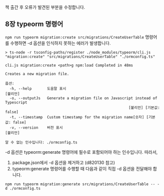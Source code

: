 책 출간 후 오류가 발견된 부분을 수정합니다.

## 8장 typeorm 명령어
`npm run typeorm migration:create src/migrations/CreateUserTable` 명령어를 수행하면 -d 옵션을 인식하지 못하는 에러가 발생합니다.

```
> ts-node -r tsconfig-paths/register ./node_modules/typeorm/cli.js "migration:create" "src/migrations/CreateUserTable" "./ormconfig.ts"

cli.js migration:create <path>g npm:load Completed in 48ms

Creates a new migration file.

옵션:
  -h, --help       도움말 표시                                          [불리언]
  -o, --outputJs   Generate a migration file on Javascript instead of Typescript
                                                        [불리언] [기본값: false]
  -t, --timestamp  Custom timestamp for the migration name[숫자] [기본값: false]
  -v, --version    버전 표시                                            [불리언]

알 수 없는 인수입니다: ./ormconfig.ts
```

-d 옵션은 typeorm:generate 명령어에 필수로 포함되어야 하는 인수입니다. 따라서,
1. package.json에서 -d 옵션을 제거하고 (d820130 참고)
2. typeorm:generate 명령어를 수행할 때 다음과 같이 직접 -d 옵션을 전달해야 합니다.
```
npm run typeorm migration:generate src/migrations/CreateUserTable -- -d ./ormconfig.ts
```